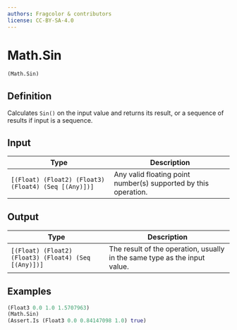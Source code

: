 ```yaml
---
authors: Fragcolor & contributors
license: CC-BY-SA-4.0
---
```



# Math.Sin

```clojure
(Math.Sin)
```


## Definition

Calculates `Sin()` on the input value and returns its result, or a sequence of results if input is a sequence.


## Input

| Type | Description |
|------|-------------|
| `[(Float) (Float2) (Float3) (Float4) (Seq [(Any)])]` | Any valid floating point number(s) supported by this operation. |


## Output

| Type | Description |
|------|-------------|
| `[(Float) (Float2) (Float3) (Float4) (Seq [(Any)])]` | The result of the operation, usually in the same type as the input value. |


## Examples

```clojure
(Float3 0.0 1.0 1.5707963)
(Math.Sin)
(Assert.Is (Float3 0.0 0.84147098 1.0) true)
```
